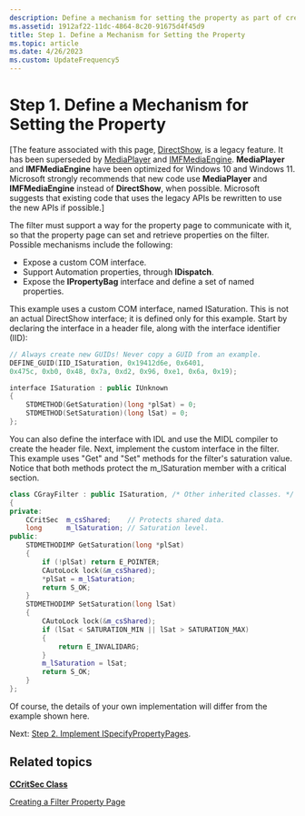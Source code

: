 ```yaml
---
description: Define a mechanism for setting the property as part of creating a filter property page for a custom DirectShow filter.
ms.assetid: 1912af22-11dc-4864-8c20-91675d4f45d9
title: Step 1. Define a Mechanism for Setting the Property
ms.topic: article
ms.date: 4/26/2023
ms.custom: UpdateFrequency5
---
```


# Step 1. Define a Mechanism for Setting the Property

\[The feature associated with this page, [DirectShow](/windows/win32/directshow/directshow), is a legacy feature. It has been superseded by [MediaPlayer](/uwp/api/Windows.Media.Playback.MediaPlayer) and [IMFMediaEngine](/windows/win32/api/mfmediaengine/nn-mfmediaengine-imfmediaengine). **MediaPlayer** and **IMFMediaEngine** have been optimized for Windows 10 and Windows 11. Microsoft strongly recommends that new code use **MediaPlayer** and **IMFMediaEngine** instead of **DirectShow**, when possible. Microsoft suggests that existing code that uses the legacy APIs be rewritten to use the new APIs if possible.\]

The filter must support a way for the property page to communicate with it, so that the property page can set and retrieve properties on the filter. Possible mechanisms include the following:

-   Expose a custom COM interface.
-   Support Automation properties, through **IDispatch**.
-   Expose the **IPropertyBag** interface and define a set of named properties.

This example uses a custom COM interface, named ISaturation. This is not an actual DirectShow interface; it is defined only for this example. Start by declaring the interface in a header file, along with the interface identifier (IID):


```C++
// Always create new GUIDs! Never copy a GUID from an example.
DEFINE_GUID(IID_ISaturation, 0x19412d6e, 0x6401, 
0x475c, 0xb0, 0x48, 0x7a, 0xd2, 0x96, 0xe1, 0x6a, 0x19);

interface ISaturation : public IUnknown
{
    STDMETHOD(GetSaturation)(long *plSat) = 0;
    STDMETHOD(SetSaturation)(long lSat) = 0;
};
```



You can also define the interface with IDL and use the MIDL compiler to create the header file. Next, implement the custom interface in the filter. This example uses "Get" and "Set" methods for the filter's saturation value. Notice that both methods protect the m\_lSaturation member with a critical section.


```C++
class CGrayFilter : public ISaturation, /* Other inherited classes. */
{
private:
    CCritSec  m_csShared;    // Protects shared data.
    long      m_lSaturation; // Saturation level.
public:
    STDMETHODIMP GetSaturation(long *plSat)
    {
        if (!plSat) return E_POINTER;
        CAutoLock lock(&m_csShared);
        *plSat = m_lSaturation;
        return S_OK;
    }
    STDMETHODIMP SetSaturation(long lSat)
    {
        CAutoLock lock(&m_csShared);
        if (lSat < SATURATION_MIN || lSat > SATURATION_MAX)
        {
            return E_INVALIDARG;
        }
        m_lSaturation = lSat;
        return S_OK;
    }
};
```



Of course, the details of your own implementation will differ from the example shown here.

Next: [Step 2. Implement ISpecifyPropertyPages](step-2--implement-ispecifypropertypages.md).

## Related topics

<dl> <dt>

[**CCritSec Class**](ccritsec.md)
</dt> <dt>

[Creating a Filter Property Page](creating-a-filter-property-page.md)
</dt> </dl>

 

 



